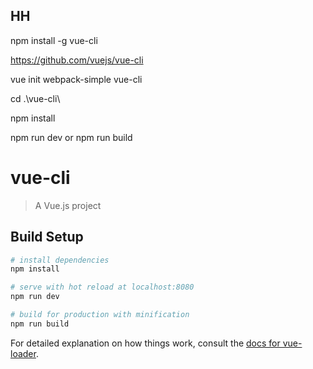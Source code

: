 ## HH
 npm install -g vue-cli

 https://github.com/vuejs/vue-cli

 vue init webpack-simple  vue-cli

 cd .\vue-cli\

 npm install

 npm run dev   or npm run build 
 



# vue-cli

> A Vue.js project

## Build Setup

``` bash
# install dependencies
npm install

# serve with hot reload at localhost:8080
npm run dev

# build for production with minification
npm run build
```

For detailed explanation on how things work, consult the [docs for vue-loader](http://vuejs.github.io/vue-loader).
